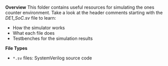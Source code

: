 **Overview**
This folder contains useful resources for simulating the ones counter environment. Take a look at the header comments starting with the *DE1_SoC.sv* file to learn:

* How the simulator works
* What each file does
* Testbenches for the simulation results


**File Types**

* `*.sv` files: SystemVerilog source code

